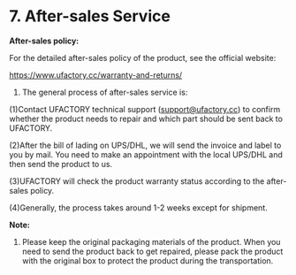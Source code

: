 ﻿# 7. **After-sales Service**

**After-sales policy:**

For the detailed after-sales policy of the product, see the official website:

https://www.ufactory.cc/warranty-and-returns/

1. The general process of after-sales service is:

(1)Contact UFACTORY technical support (support@ufactory.cc) to confirm whether the product needs to repair and which part should be sent back to UFACTORY.

(2)After the bill of lading on UPS/DHL, we will send the invoice and label to you by mail. You need to make an appointment with the local UPS/DHL and then send the product to us.

(3)UFACTORY will check the product warranty status according to the after-sales policy.

(4)Generally, the process takes around 1-2 weeks except for shipment.

**Note:**

1. Please keep the original packaging materials of the product. When you need to send the product back to get repaired, please pack the product with the original box to protect the product during the transportation.

